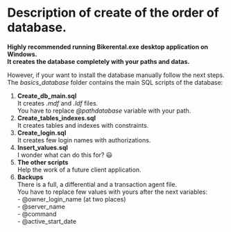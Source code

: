 # Description of create of the order of database. 

**Highly recommended running Bikerental.exe desktop application on Windows.  
It creates the database completely with your paths and datas.**

However, if your want to install the database manually follow the next steps.  
The *basics_database* folder contains the main SQL scripts of the database:  
1. **Create_db_main.sql**  
It creates *.mdf* and *.ldf* files.  
You have to replace *@pathdatabase* variable with your path.  
2. **Create_tables_indexes.sql**  
It creates tables and indexes with constraints.
3. **Create_login.sql**  
It creates few login names with authorizations.
4. **Insert_values.sql**  
I wonder what can do this for? 😃
5. **The other scripts**  
Help the work of a future client application.
7. **Backups**  
There is a full, a differential and a transaction agent file.  
You have to replace few values with yours after the next variables:  
\- @owner_login_name (at two places)  
\- @server_name  
\- @command  
\- @active_start_date
